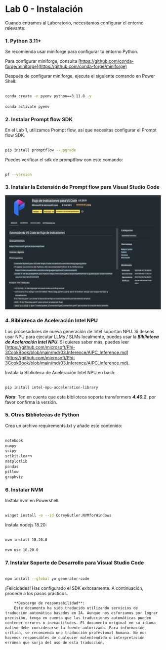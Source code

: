# **Lab 0 - Instalación**

Cuando entramos al Laboratorio, necesitamos configurar el entorno relevante:

### **1. Python 3.11+**

Se recomienda usar miniforge para configurar tu entorno Python.

Para configurar miniforge, consulta [https://github.com/conda-forge/miniforge](https://github.com/conda-forge/miniforge)

Después de configurar miniforge, ejecuta el siguiente comando en Power Shell:

```bash

conda create -n pyenv python==3.11.8 -y

conda activate pyenv

```

### **2. Instalar Prompt flow SDK**

En el Lab 1, utilizamos Prompt flow, así que necesitas configurar el Prompt flow SDK.

```bash

pip install promptflow --upgrade

```

Puedes verificar el sdk de promptflow con este comando:

```bash

pf --version

```

### **3. Instalar la Extensión de Prompt flow para Visual Studio Code**

![pf](../../../../../../../translated_images/pf_ext.2830ee3df27421bce4a776ce6474a025c28f3886dac2272d60b70572a9a87040.es.png)

### **4. Biblioteca de Aceleración Intel NPU**

Los procesadores de nueva generación de Intel soportan NPU. Si deseas usar NPU para ejecutar LLMs / SLMs localmente, puedes usar la ***Biblioteca de Aceleración Intel NPU***. Si quieres saber más, puedes leer [https://github.com/microsoft/Phi-3CookBook/blob/main/md/03.Inference/AIPC_Inference.md](https://github.com/microsoft/Phi-3CookBook/blob/main/md/03.Inference/AIPC_Inference.md).

Instala la Biblioteca de Aceleración Intel NPU en bash:

```bash

pip install intel-npu-acceleration-library

```

***Nota***: Ten en cuenta que esta biblioteca soporta transformers ***4.40.2***, por favor confirma la versión.

### **5. Otras Bibliotecas de Python**

Crea un archivo requirements.txt y añade este contenido:

```txt

notebook
numpy 
scipy 
scikit-learn 
matplotlib 
pandas 
pillow 
graphviz

```

### **6. Instalar NVM**

Instala nvm en Powershell:

```bash

winget install -e --id CoreyButler.NVMforWindows

```

Instala nodejs 18.20:

```bash

nvm install 18.20.0

nvm use 18.20.0

```

### **7. Instalar Soporte de Desarrollo para Visual Studio Code**

```bash

npm install --global yo generator-code

```

¡Felicidades! Has configurado el SDK exitosamente. A continuación, procede a los pasos prácticos.

        **Descargo de responsabilidad**: 
        Este documento ha sido traducido utilizando servicios de traducción automática basados en IA. Aunque nos esforzamos por lograr precisión, tenga en cuenta que las traducciones automáticas pueden contener errores o inexactitudes. El documento original en su idioma nativo debe considerarse la fuente autorizada. Para información crítica, se recomienda una traducción profesional humana. No nos hacemos responsables de cualquier malentendido o interpretación errónea que surja del uso de esta traducción.